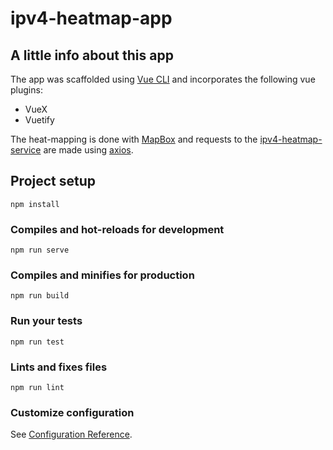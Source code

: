 # ipv4-heatmap-app

## A little info about this app

The app was scaffolded using [Vue CLI][vue-cli] and incorporates the following vue plugins:
- VueX
- Vuetify

The heat-mapping is done with [MapBox][mapbox] and requests to the [ipv4-heatmap-service][service] are made using [axios][axios].

## Project setup
```
npm install
```

### Compiles and hot-reloads for development
```
npm run serve
```

### Compiles and minifies for production
```
npm run build
```

### Run your tests
```
npm run test
```

### Lints and fixes files
```
npm run lint
```

### Customize configuration
See [Configuration Reference](https://cli.vuejs.org/config/).

[vue-cli]: https://cli.vuejs.org/
[mapbox]: https://docs.mapbox.com/mapbox-gl-js/api/
[service]: https://github.com/sammuggPS/ipv4-heatmap-service
[axios]: https://github.com/axios/axios